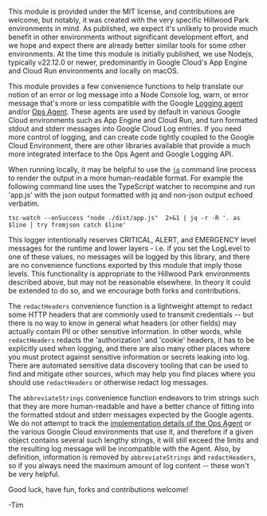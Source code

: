 
This module is provided under the MIT license, and contributions are welcome, but notably, it was created with the very specific Hillwood Park environments in mind. As published, we expect it's unlikely to provide much benefit in other environments without significant development effort, and we hope and expect there are already better similar tools for some other environments. At the time this module is initially published, we use Nodejs, typically v22.12.0 or newer, predominantly in Google Cloud's App Engine and Cloud Run environments and locally on macOS.

This module provides a few convenience functions to help translate our notion of an error or log message into a Node Console log, warn, or error message that's more or less compatible with the Google [Logging agent](https://cloud.google.com/logging/docs/agent/logging) and/or [Ops Agent](https://cloud.google.com/logging/docs/agent/ops-agent). These agents are used by default in various Google Cloud environments such as App Engine and Cloud Run, and turn formatted stdout and stderr messages into Google Cloud Log entries. If you need more control of logging, and can create code tightly coupled to the Google Cloud Environment, there are other libraries available that provide a much more integrated interface to the Ops Agent and Google Logging API.

When running locally, it may be helpful to use the [`jq`](https://github.com/jqlang/jq) command line process to render the output in a more human-readable format. For example the following command line uses the TypeScript watcher to recompine and run 'app.js' with the json output formatted with jq and non-json output echoed verbatim.
```
tsc-watch --onSuccess "node ./dist/app.js"  2>&1 | jq -r -R '. as $line | try fromjson catch $line'
```

This logger intentionally reserves CRITICAL, ALERT, and EMERGENCY level messages for the runtime and lower layers - i.e. if you set the LogLevel to one of these values, no messages will be logged by this library, and there are no convenience functions exported by this module that imply those levels. This functionality is appropriate to the Hillwood Park environments described above, but may not be reasonable elsewhere. In theory it could be extended to do so, and we encourage both forks and contributions.

The `redactHeaders` convenience function is a lightweight attempt to redact some HTTP headers that are commonly used to transmit credentials -- but there is no way to know in general what headers (or other fields) may actually contain PII or other sensitive information. In other words, while `redactHeaders` redacts the 'authorization' and 'cookie' headers, it has to be explicitly used when logging, and there are also many other places where you must protect against sensitive information or secrets leaking into log. There are automated sensitive data discovery tooling that can be used to find and mitigate other sources, which may help you find places where you should use `redactHeaders` or otherwise redact log messages.

The `abbreviateStrings` convenience function endeavors to trim strings such that they are more human-readable and have a better chance of fitting into the formatted stdout and stderr messages expected by the Google agents. We do not attempt to track the [implementation details of the Ops Agent](https://github.com/GoogleCloudPlatform/ops-agent) or the various Google Cloud environments that use it, and therefore if a given object contains several such lengthy strings, it will still exceed the limits and the resulting log message will be incompatible with the Agent. Also, by definition, information is removed by `abbreviateStrings` and `redactHeaders`, so if you always need the maximum amount of log content -- these won't be very helpful.

Good luck, have fun, forks and contributions welcome!

-Tim



